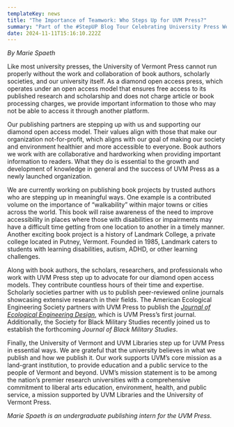 ```yaml
---
templateKey: news
title: "The Importance of Teamwork: Who Steps Up for UVM Press?"
summary: "Part of the #StepUP Blog Tour Celebrating University Press Week 2024"
date: 2024-11-11T15:16:10.222Z
---
```

*By Marie Spaeth*

Like most university presses, the University of Vermont Press cannot run properly without the work and collaboration of book authors, scholarly societies, and our university itself. As a diamond open access press, which operates under an open access model that ensures free access to its published research and scholarship and does not charge article or book processing charges, we provide important information to those who may not be able to access it through another platform. 

Our publishing partners are stepping up with us and supporting our diamond open access model. Their values align with those that make our organization not-for-profit, which aligns with our goal of making our society and environment healthier and more accessible to everyone. Book authors we work with are collaborative and hardworking when providing important information to readers. What they do is essential to the growth and development of knowledge in general and the success of UVM Press as a newly launched organization.

We are currently working on publishing book projects by trusted authors who are stepping up in meaningful ways. One example is a contributed volume on the importance of “walkability” within major towns or cities across the world. This book will raise awareness of the need to improve accessibility in places where those with disabilities or impairments may have a difficult time getting from one location to another in a timely manner. Another exciting book project is a history of Landmark College, a private college located in Putney, Vermont. Founded in 1985, Landmark caters to students with learning disabilities, autism, ADHD, or other learning challenges. 

Along with book authors, the scholars, researchers, and professionals who work with UVM Press step up to advocate for our diamond open access models. They contribute countless hours of their time and expertise. Scholarly societies partner with us to publish peer-reviewed online journals showcasing extensive research in their fields. The American Ecological Engineering Society partners with UVM Press to publish the *[Journal of Ecological Engineering Design](https://jeed.pubpub.org)*, which is UVM Press’s first journal. Additionally, the Society for Black Military Studies recently joined us to establish the forthcoming *Journal of Black Military Studies*. 

Finally, the University of Vermont and UVM Libraries step up for UVM Press in essential ways. We are grateful that the university believes in what we publish and how we publish it. Our work supports UVM’s core mission as a land-grant institution, to provide education and a public service to the people of Vermont and beyond. UVM’s mission statement is to be among the nation’s premier research universities with a comprehensive commitment to liberal arts education, environment, health, and public service, a mission supported by UVM Libraries and the University of Vermont Press. 

*Marie Spaeth is an undergraduate publishing intern for the UVM Press.*